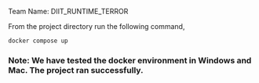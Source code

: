 Team Name: DIIT_RUNTIME_TERROR

From the project directory run the following command,
```
docker compose up
```
### Note: We have tested the docker environment in Windows and Mac. The project ran successfully.